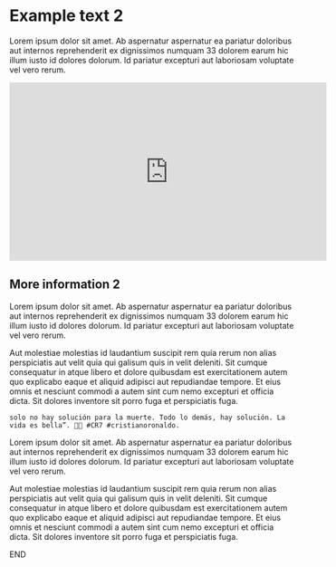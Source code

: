 <link rel="stylesheet" href="css/markdown.css">

# Example text 2

Lorem ipsum dolor sit amet. Ab aspernatur aspernatur ea pariatur doloribus aut internos reprehenderit ex dignissimos numquam 33 dolorem earum hic illum iusto id dolores dolorum. Id pariatur excepturi aut laboriosam voluptate vel vero rerum.

<iframe width="560" height="315" src="https://www.youtube.com/embed/v9XyIGXcRck?si=0F0W5f-Ru8pTpHN3" title="YouTube video player" frameborder="0" allow="accelerometer; autoplay; clipboard-write; encrypted-media; gyroscope; picture-in-picture; web-share" referrerpolicy="strict-origin-when-cross-origin" allowfullscreen></iframe>

## More information 2

Lorem ipsum dolor sit amet. Ab aspernatur aspernatur ea pariatur doloribus aut internos reprehenderit ex dignissimos numquam 33 dolorem earum hic illum iusto id dolores dolorum. Id pariatur excepturi aut laboriosam voluptate vel vero rerum.

Aut molestiae molestias id laudantium suscipit rem quia rerum non alias perspiciatis aut velit quia qui galisum quis in velit deleniti. Sit cumque consequatur in atque libero et dolore quibusdam est exercitationem autem quo explicabo eaque et aliquid adipisci aut repudiandae tempore. Et eius omnis et nesciunt commodi a autem sint cum nemo excepturi et officia dicta. Sit dolores inventore sit porro fuga et perspiciatis fuga.

```
solo no hay solución para la muerte. Todo lo demás, hay solución. La vida es bella”. 👏🏼 #CR7 #cristianoronaldo.
```

Lorem ipsum dolor sit amet. Ab aspernatur aspernatur ea pariatur doloribus aut internos reprehenderit ex dignissimos numquam 33 dolorem earum hic illum iusto id dolores dolorum. Id pariatur excepturi aut laboriosam voluptate vel vero rerum.

Aut molestiae molestias id laudantium suscipit rem quia rerum non alias perspiciatis aut velit quia qui galisum quis in velit deleniti. Sit cumque consequatur in atque libero et dolore quibusdam est exercitationem autem quo explicabo eaque et aliquid adipisci aut repudiandae tempore. Et eius omnis et nesciunt commodi a autem sint cum nemo excepturi et officia dicta. Sit dolores inventore sit porro fuga et perspiciatis fuga.

END
